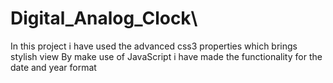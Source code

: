 # Digital_Analog_Clock\
In this project i have used the advanced css3 properties which brings stylish view
By make use of JavaScript i have made the functionality for the date and year format
